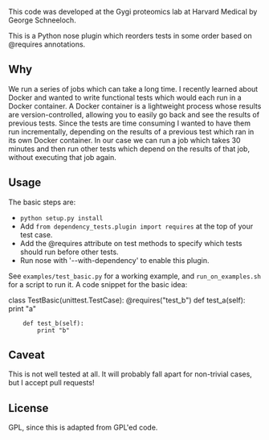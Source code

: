 This code was developed at the Gygi proteomics lab at Harvard Medical by George Schneeloch.

This is a Python nose plugin which reorders tests in some order based on @requires annotations.

## Why

We run a series of jobs which can take a long time. I recently learned about Docker and wanted to write functional tests which would each run in a Docker container. A Docker container is a lightweight process whose results are version-controlled, allowing you to easily go back and see the results of previous tests. Since the tests are time consuming I wanted to have them run incrementally, depending on the results of a previous test which ran in its own Docker container. In our case we can run a job which takes 30 minutes and then run other tests which depend on the results of that job, without executing that job again.


## Usage

The basic steps are:
 - `python setup.py install`
 - Add `from dependency_tests.plugin import requires` at the top of your test case.
 - Add the @requires attribute on test methods to specify which tests should run before other tests.
 - Run nose with '--with-dependency' to enable this plugin.

See `examples/test_basic.py` for a working example, and `run_on_examples.sh` for a script to run it. A code snippet for the basic idea:

   class TestBasic(unittest.TestCase):
        @requires("test_b")
        def test_a(self):
            print "a"

        def test_b(self):
            print "b"




## Caveat

This is not well tested at all. It will probably fall apart for non-trivial cases, but I accept pull requests!

## License

GPL, since this is adapted from GPL'ed code.
